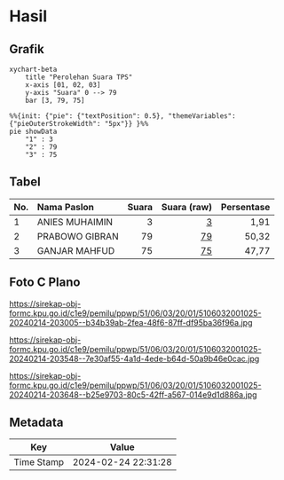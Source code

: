 # Hasil

## Grafik

```mermaid
xychart-beta
    title "Perolehan Suara TPS"
    x-axis [01, 02, 03]
    y-axis "Suara" 0 --> 79
    bar [3, 79, 75]
```

```mermaid
%%{init: {"pie": {"textPosition": 0.5}, "themeVariables": {"pieOuterStrokeWidth": "5px"}} }%%
pie showData
    "1" : 3
    "2" : 79
    "3" : 75
```

## Tabel

| No. | Nama Paslon    | Suara | Suara (raw) | Persentase |
|:--- |:-------------- | -----:| -----------:| ----------:|
| 1   | ANIES MUHAIMIN | 3     | [3][p-1]    | 1,91       |
| 2   | PRABOWO GIBRAN | 79    | [79][p-2]   | 50,32      |
| 3   | GANJAR MAHFUD  | 75    | [75][p-3]   | 47,77      |


[p-1]: https://github.com/gigit-pemilu/pemilu-2024-51-bali/blob/main/pilpres/hitung-suara/sub/51-bali/sub/06-bangli/sub/03-tembuku/sub/2001-jehem/sub/025-tps/sub/paslon-1.txt
[p-2]: https://github.com/gigit-pemilu/pemilu-2024-51-bali/blob/main/pilpres/hitung-suara/sub/51-bali/sub/06-bangli/sub/03-tembuku/sub/2001-jehem/sub/025-tps/sub/paslon-2.txt
[p-3]: https://github.com/gigit-pemilu/pemilu-2024-51-bali/blob/main/pilpres/hitung-suara/sub/51-bali/sub/06-bangli/sub/03-tembuku/sub/2001-jehem/sub/025-tps/sub/paslon-3.txt

## Foto C Plano

https://sirekap-obj-formc.kpu.go.id/c1e9/pemilu/ppwp/51/06/03/20/01/5106032001025-20240214-203005--b34b39ab-2fea-48f6-87ff-df95ba36f96a.jpg

https://sirekap-obj-formc.kpu.go.id/c1e9/pemilu/ppwp/51/06/03/20/01/5106032001025-20240214-203548--7e30af55-4a1d-4ede-b64d-50a9b46e0cac.jpg

https://sirekap-obj-formc.kpu.go.id/c1e9/pemilu/ppwp/51/06/03/20/01/5106032001025-20240214-203648--b25e9703-80c5-42ff-a567-014e9d1d886a.jpg


## Metadata

| Key        | Value               |
| ---------- | ------------------- |
| Time Stamp | 2024-02-24 22:31:28 |



